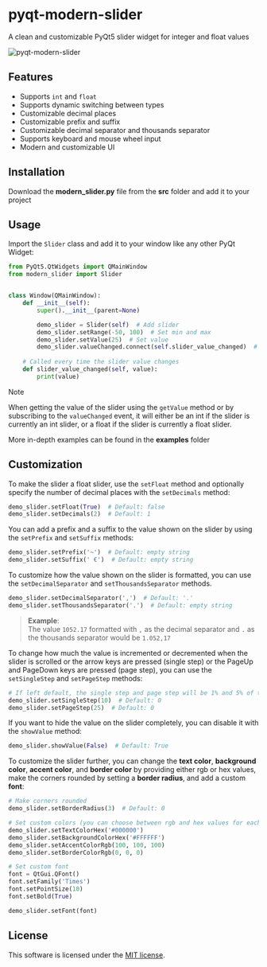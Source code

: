 # pyqt-modern-slider
A clean and customizable PyQt5 slider widget for integer and float values

![pyqt-modern-slider](https://github.com/niklashenning/pyqt-modern-slider/assets/58544929/b741e06c-1efa-44c8-8c7e-e35ca1c0f348)

## Features
* Supports `int` and `float`
* Supports dynamic switching between types
* Customizable decimal places
* Customizable prefix and suffix
* Customizable decimal separator and thousands separator
* Supports keyboard and mouse wheel input
* Modern and customizable UI

## Installation
Download the **modern_slider.py** file from the **src** folder and add it to your project

## Usage
Import the `Slider` class and add it to your window like any other PyQt Widget:
```python
from PyQt5.QtWidgets import QMainWindow
from modern_slider import Slider


class Window(QMainWindow):
    def __init__(self):
        super().__init__(parent=None)

        demo_slider = Slider(self)  # Add slider
        demo_slider.setRange(-50, 100)  # Set min and max
        demo_slider.setValue(25)  # Set value
        demo_slider.valueChanged.connect(self.slider_value_changed)  # Connect change event
    
    # Called every time the slider value changes
    def slider_value_changed(self, value):
        print(value)
```

> [!NOTE]
> When getting the value of the slider using the `getValue` method or by subscribing to the `valueChanged` event, it will either be an int if the slider is currently an int slider, or a float if the slider is currently a float slider.

More in-depth examples can be found in the **examples** folder

## Customization

To make the slider a float slider, use the `setFloat` method and optionally specify the number of decimal places with the `setDecimals` method:
```python
demo_slider.setFloat(True)  # Default: false
demo_slider.setDecimals(2)  # Default: 1
```

You can add a prefix and a suffix to the value shown on the slider by using the `setPrefix` and `setSuffix` methods:
```python
demo_slider.setPrefix('~')  # Default: empty string
demo_slider.setSuffix(' €')  # Default: empty string
```

To customize how the value shown on the slider is formatted, you can use the `setDecimalSeparator` and `setThousandsSeparator` methods.
```python
demo_slider.setDecimalSeparator(',')  # Default: '.'
demo_slider.setThousandsSeparator('.')  # Default: empty string
```
> **Example**: <br>The value `1052.17` formatted with `,` as the decimal separator and `.` as the thousands separator would be `1.052,17`

To change how much the value is incremented or decremented when the slider is scrolled or the arrow keys are pressed (single step) or the PageUp and PageDown keys are pressed (page step), you can use the `setSingleStep` and `setPageStep` methods:
```python
# If left default, the single step and page step will be 1% and 5% of the slider's value range
demo_slider.setSingleStep(10)  # Default: 0
demo_slider.setPageStep(25)  # Default: 0
```

If you want to hide the value on the slider completely, you can disable it with the `showValue` method:
```python
demo_slider.showValue(False)  # Default: True
```

To customize the slider further, you can change the **text color**, **background color**, **accent color**, and **border color** by providing either rgb or hex values, make the corners rounded by setting a **border radius**, and add a custom **font**:
```python
# Make corners rounded
demo_slider.setBorderRadius(3)  # Default: 0

# Set custom colors (you can choose between rgb and hex values for each color)
demo_slider.setTextColorHex('#000000')
demo_slider.setBackgroundColorHex('#FFFFFF')
demo_slider.setAccentColorRgb(100, 100, 100)
demo_slider.setBorderColorRgb(0, 0, 0)

# Set custom font
font = QtGui.QFont()
font.setFamily('Times')
font.setPointSize(10)
font.setBold(True)

demo_slider.setFont(font)
```

## License
This software is licensed under the [MIT license](LICENSE).
